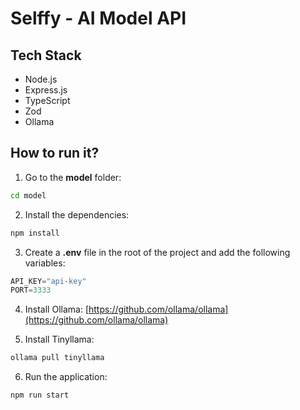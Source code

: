 # Selffy - AI Model API

## Tech Stack
- Node.js
- Express.js
- TypeScript
- Zod
- Ollama

## How to run it?
1. Go to the **model** folder:
```bash
cd model
```

2. Install the dependencies:
```bash
npm install
```

3. Create a **.env** file in the root of the project and add the following variables:
```python
API_KEY="api-key"
PORT=3333
```

4. Install Ollama:
[https://github.com/ollama/ollama](https://github.com/ollama/ollama)

5. Install Tinyllama:
```bash
ollama pull tinyllama
```

6. Run the application:
```bash
npm run start
```